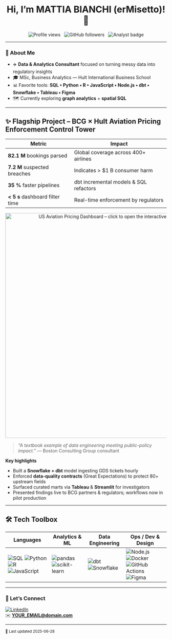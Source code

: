 <!-- ░░ Optional banner ░░
Uncomment the next line and replace BANNER_IMAGE_URL with any hosted image
<p align="center"><img src="BANNER_IMAGE_URL" width="100%" alt="banner"></p>
-->

<h1 align="center">Hi, I’m <strong>MATTIA BIANCHI (erMisetto)!</strong> 👋</h1>

<p align="center">
  <img src="https://komarev.com/ghpvc/?username=erMisettoE&style=flat-square&label=Profile+views" alt="Profile views"> &nbsp;
  <img src="https://img.shields.io/github/followers/erMIisetto?style=social" alt="GitHub followers"> &nbsp;
  <img src="https://img.shields.io/badge/Analyst-%F0%9F%93%8C-blueviolet?logo=data" alt="Analyst badge">
</p>

---

### 🚀 About Me
- ✈️ **Data & Analytics Consultant** focused on turning messy data into regulatory insights  
- 🎓 MSc, Business Analytics — Hult International Business School  
- 📊 Favorite tools: **SQL • Python • R • JavaScript • Node.js • dbt • Snowflake • Tableau • Figma**  
- 🗺️ Currently exploring **graph analytics** + **spatial SQL**

---

## ✨ Flagship Project – BCG × Hult Aviation Pricing Enforcement Control Tower

| Metric | Impact |
|--------|--------|
| **82.1 M** bookings parsed | Global coverage across 400+ airlines |
| **7.2 M** suspected breaches | Indicates &gt; \$1 B consumer harm |
| **35 %** faster pipelines | dbt incremental models & SQL refactors |
| **&lt; 5 s** dashboard filter time | Real-time enforcement by regulators |

<div align="center">
  <!-- Tableau Public auto-generates a PNG when :format=png is appended -->
  <a href="https://public.tableau.com/app/profile/mattia.bianchi1534/viz/USAviationPricingDashboard-IdentifyingUnfairPricingStrategies/Overview">
    <img
      src="https://public.tableau.com/views/USAviationPricingDashboard-IdentifyingUnfairPricingStrategies/Overview.png?:showVizHome=no&:format=png"
      width="700"
      alt="US Aviation Pricing Dashboard – click to open the interactive Tableau version" />
  </a>
</div>

> *“A textbook example of data engineering meeting public-policy impact.”* — Boston Consulting Group consultant

**Key highlights**
- Built a **Snowflake + dbt** model ingesting GDS tickets hourly  
- Enforced **data-quality contracts** (Great Expectations) to protect 80+ upstream fields  
- Surfaced curated marts via **Tableau** & **Streamlit** for investigators  
- Presented findings live to BCG partners & regulators; workflows now in pilot production  

---

## 🛠 Tech Toolbox

| Languages | Analytics & ML | Data Engineering | Ops / Dev & Design |
|-----------|----------------|------------------|--------------------|
| ![SQL](https://img.shields.io/badge/-SQL-336791?logo=postgresql&logoColor=white) ![Python](https://img.shields.io/badge/-Python-3776AB?logo=python&logoColor=white) ![R](https://img.shields.io/badge/-R-276DC3?logo=r&logoColor=white) ![JavaScript](https://img.shields.io/badge/-JavaScript-F7DF1E?logo=javascript&logoColor=black) | ![pandas](https://img.shields.io/badge/-pandas-150458?logo=pandas&logoColor=white) ![scikit-learn](https://img.shields.io/badge/-sklearn-F7931E?logo=scikitlearn&logoColor=white) | ![dbt](https://img.shields.io/badge/-dbt-FF694B?logo=dbt&logoColor=white) ![Snowflake](https://img.shields.io/badge/-Snowflake-29B5E8?logo=snowflake&logoColor=white) | ![Node.js](https://img.shields.io/badge/-Node.js-339933?logo=node.js&logoColor=white) ![Docker](https://img.shields.io/badge/-Docker-2496ED?logo=docker&logoColor=white) ![GitHub Actions](https://img.shields.io/badge/-GitHub%20Actions-2088FF?logo=githubactions&logoColor=white) ![Figma](https://img.shields.io/badge/-Figma-F24E1E?logo=figma&logoColor=white) |

---


### 🤝 Let’s Connect
[![LinkedIn](https://img.shields.io/badge/-LinkedIn-0A66C2?logo=linkedin&logoColor=white)](https://linkedin.com/in/bianchi-mattia/)  
✉️ **YOUR_EMAIL@domain.com**

---

<sup>📝 Last updated 2025-06-28</sup>
